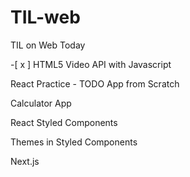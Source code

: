 # TIL-web
TIL on Web Today

 -[ x ] HTML5 Video API with Javascript
 
React Practice - TODO App from Scratch

Calculator App

React Styled Components

Themes in Styled Components

Next.js



